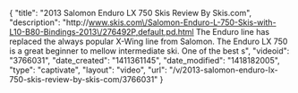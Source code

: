 {
    "title": "2013 Salomon Enduro LX 750 Skis Review By Skis.com",
    "description": "http:\/\/www.skis.com\/Salomon-Enduro-L-750-Skis-with-L10-B80-Bindings-2013\/276492P,default,pd.html  The Enduro line has replaced the always popular X-Wing line from Salomon. The Enduro LX 750 is a great beginner to mellow intermediate ski. One of the best s",
    "videoid": "3766031",
    "date_created": "1411361145",
    "date_modified": "1418182005",
    "type": "captivate",
    "layout": "video",
    "url": "\/v\/2013-salomon-enduro-lx-750-skis-review-by-skis-com\/3766031"
}